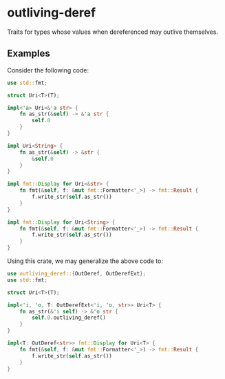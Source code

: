 # outliving-deref

Traits for types whose values when dereferenced may outlive themselves.

## Examples

Consider the following code:

```rust
use std::fmt;

struct Uri<T>(T);

impl<'a> Uri<&'a str> {
    fn as_str(&self) -> &'a str {
        self.0
    }
}

impl Uri<String> {
    fn as_str(&self) -> &str {
        &self.0
    }
}

impl fmt::Display for Uri<&str> {
    fn fmt(&self, f: &mut fmt::Formatter<'_>) -> fmt::Result {
        f.write_str(self.as_str())
    }
}

impl fmt::Display for Uri<String> {
    fn fmt(&self, f: &mut fmt::Formatter<'_>) -> fmt::Result {
        f.write_str(self.as_str())
    }
}
```

Using this crate, we may generalize the above code to:

```rust
use outliving_deref::{OutDeref, OutDerefExt};
use std::fmt;

struct Uri<T>(T);

impl<'i, 'o, T: OutDerefExt<'i, 'o, str>> Uri<T> {
    fn as_str(&'i self) -> &'o str {
        self.0.outliving_deref()
    }
}

impl<T: OutDeref<str>> fmt::Display for Uri<T> {
    fn fmt(&self, f: &mut fmt::Formatter<'_>) -> fmt::Result {
        f.write_str(self.as_str())
    }
}
```

